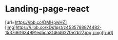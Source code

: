 # Landing-page-react
[url=https://ibb.co/DMHpwHZ][img]https://i.ibb.co/kDs1qst/z4535768874482-1537661634991ed5ca3146d6270e2b27.jpg[/img][/url]
